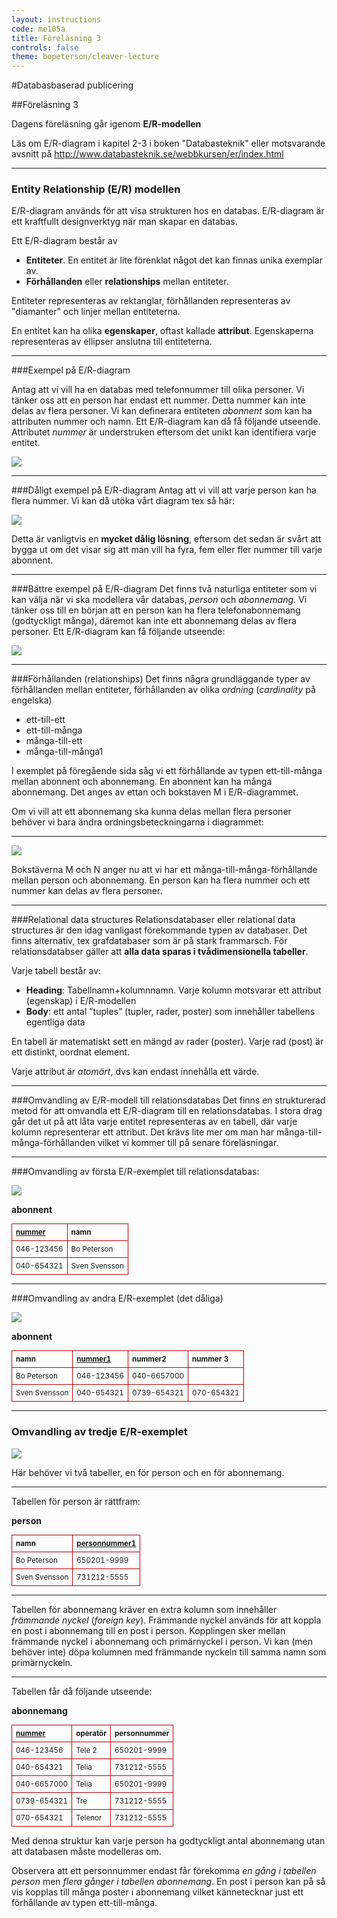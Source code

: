 ```yaml
---
layout: instructions
code: me105a
title: Föreläsning 3
controls: false
theme: bopeterson/cleaver-lecture
---
```


<style>
table {border-collapse: collapse;font-size:smaller}
th, td {border: 1px solid #BB0000}
th, td {text-align:left}
th, td {padding: 6px;}
</style>

#Databasbaserad publicering

##Föreläsning 3

Dagens föreläsning går igenom **E/R-modellen**

Läs om E/R-diagram i kapitel 2-3 i boken "Databasteknik" eller motsvarande avsnitt på http://www.databasteknik.se/webbkursen/er/index.html

---

### Entity Relationship (E/R) modellen

E/R-diagram används för att visa strukturen hos en databas. E/R-diagram är ett kraftfullt designverktyg när man skapar en databas. 

Ett E/R-diagram består av

- **Entiteter**. En entitet är lite förenklat något det kan finnas unika exemplar av. 
- **Förhållanden** eller **relationships** mellan entiteter.

Entiteter representeras av rektanglar, förhållanden representeras av "diamanter" och linjer mellan entiteterna. 

En entitet kan ha olika **egenskaper**, oftast kallade **attribut**. Egenskaperna representeras av ellipser anslutna till entiteterna. 

---

###Exempel på E/R-diagram

Antag att vi vill ha en databas med telefonnummer till olika personer. Vi tänker oss att en person har endast ett nummer. Detta nummer kan inte delas av flera personer. Vi kan definerara entiteten *abonnent* som kan ha attributen nummer och namn. Ett E/R-diagram kan då få följande utseende. Attributet *nummer* är understruken eftersom det unikt kan identifiera varje entitet.

![](im3/er1.png)

---

###Dåligt exempel på E/R-diagram
Antag att vi vill att varje person kan ha flera nummer. Vi kan då utöka vårt diagram tex så här:

![](im3/er2.png)

Detta är vanligtvis en **mycket dålig lösning**, eftersom det sedan är svårt att bygga ut om det visar sig att man vill ha fyra, fem eller fler nummer till varje abonnent. 

---

###Bättre exempel på E/R-diagram
Det finns två naturliga entiteter som vi kan välja när vi ska modellera vår databas, *person* och *abonnemang*. Vi tänker oss till en början att en person kan ha flera telefonabonnemang (godtyckligt många), däremot kan inte ett abonnemang delas av flera personer. Ett E/R-diagram kan få följande utseende:

![](im3/er3.png)

---

###Förhållanden (relationships)
Det finns några grundläggande typer av förhållanden mellan entiteter, förhållanden av olika *ordning* (*cardinality* på engelska)

- ett-till-ett
- ett-till-många
- många-till-ett
- många-till-många1

I exemplet på föregående sida såg vi ett förhållande av typen ett-till-många mellan abonnent och abonnemang. En abonnent kan ha många abonnemang. Det anges av ettan och bokstaven M i E/R-diagrammet.

Om vi vill att ett abonnemang ska kunna delas mellan flera personer behöver vi bara ändra ordningsbeteckningarna i diagrammet:

---

![](im3/er4.png)

Bokstäverna M och N anger nu att vi har ett många-till-många-förhållande mellan person och abonnemang. En person kan ha flera nummer och ett nummer kan delas av flera personer. 

---

###Relational data structures
Relationsdatabaser eller relational data structures är den idag vanligast förekommande typen av databaser. Det finns alternativ, tex grafdatabaser som är på stark frammarsch. För relationsdatabser gäller att **alla data sparas i tvådimensionella tabeller**.

Varje tabell består av:

- **Heading**: Tabellnamn+kolumnnamn. Varje kolumn motsvarar ett attribut (egenskap) i E/R-modellen
- **Body**: ett antal ”tuples” (tupler, rader, poster) som innehåller tabellens egentliga data

En tabell är matematiskt sett en mängd av rader (poster). Varje rad (post) är ett distinkt, oordnat element.

Varje attribut är *atomärt*, dvs kan endast innehålla ett värde.

---

###Omvandling av E/R-modell till relationsdatabas
Det finns en strukturerad metod för att omvandla ett E/R-diagram till  en relationsdatabas. I stora drag går det ut på att låta varje entitet representeras av en tabell, där varje kolumn representerar ett attribut. Det krävs lite mer om man har många-till-många-förhållanden vilket vi kommer till på senare föreläsningar. 

---

###Omvandling av första E/R-exemplet till relationsdatabas:

![](im3/er1.png)

**abonnent**

| <u>nummer</u> | namn |
|---|---|
| 046-123456 | Bo Peterson |
| 040-654321 | Sven Svensson |

---

###Omvandling av andra E/R-exemplet (det dåliga)

![](im3/er2.png)

**abonnent**

| namn | <u>nummer1</u> | nummer2 | nummer 3 |
|---|---|---|---| 
| Bo Peterson | 046-123456 | 040-6657000 | |
| Sven Svensson | 040-654321 | 0739-654321 | 070-654321 |

---


### Omvandling av tredje E/R-exemplet

![](im3/er3.png)

Här behöver vi två tabeller, en för person och en för abonnemang. 

---

Tabellen för person är rättfram:

**person**

| namn | <u>personnummer1</u> |
|---|---|
| Bo Peterson | 650201-9999 |
| Sven Svensson | 731212-5555 |

---

Tabellen för abonnemang kräver en extra kolumn som innehåller *främmande nyckel* (*foreign key*). Främmande nyckel används för att koppla en post i abonnemang till en post i person. Kopplingen sker mellan främmande nyckel i abonnemang och primärnyckel i person. Vi kan (men behöver inte) döpa kolumnen med främmande nyckeln till samma namn som primärnyckeln. 

---

Tabellen får då följande utseende:

**abonnemang**

| <u>nummer</u> | operatör | personnummer |
|---|---|---|
| 046-123456 | Tele 2 | 650201-9999 | 
| 040-654321 | Telia | 731212-5555 | 
| 040-6657000 | Telia | 650201-9999 |
| 0739-654321 | Tre | 731212-5555 |
| 070-654321 | Telenor | 731212-5555 |

Med denna struktur kan varje person ha godtyckligt antal abonnemang utan att databasen måste modelleras om.

Observera att ett personnummer endast får förekomma *en gång i tabellen person* men *flera gånger i tabellen abonnemang*. En post i person kan på så vis kopplas till många poster i abonnemang vilket kännetecknar just ett förhållande av typen ett-till-många.
